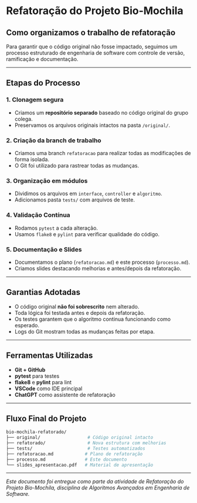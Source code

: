 # Refatoração do Projeto Bio-Mochila

## Como organizamos o trabalho de refatoração

Para garantir que o código original não fosse impactado, seguimos um processo estruturado de engenharia de software com controle de versão, ramificação e documentação.

---

## Etapas do Processo

### 1. **Clonagem segura**

* Criamos um **repositório separado** baseado no código original do grupo colega.
* Preservamos os arquivos originais intactos na pasta `/original/`.

### 2. **Criação da branch de trabalho**

* Criamos uma branch `refatoracao` para realizar todas as modificações de forma isolada.
* O Git foi utilizado para rastrear todas as mudanças.

### 3. **Organização em módulos**

* Dividimos os arquivos em `interface`, `controller` e `algoritmo`.
* Adicionamos pasta `tests/` com arquivos de teste.

### 4. **Validação Contínua**

* Rodamos `pytest` a cada alteração.
* Usamos `flake8` e `pylint` para verificar qualidade do código.

### 5. **Documentação e Slides**

* Documentamos o plano (`refatoracao.md`) e este processo (`processo.md`).
* Criamos slides destacando melhorias e antes/depois da refatoração.

---

## Garantias Adotadas

* O código original **não foi sobrescrito** nem alterado.
* Toda lógica foi testada antes e depois da refatoração.
* Os testes garantem que o algoritmo continua funcionando como esperado.
* Logs do Git mostram todas as mudanças feitas por etapa.

---

## Ferramentas Utilizadas

* **Git + GitHub**
* **pytest** para testes
* **flake8** e **pylint** para lint
* **VSCode** como IDE principal
* **ChatGPT** como assistente de refatoração

---

## Fluxo Final do Projeto

```bash
bio-mochila-refatorado/
├── original/                  # Código original intacto
├── refatorado/                # Nova estrutura com melhorias
├── tests/                     # Testes automatizados
├── refatoracao.md            # Plano de refatoração
├── processo.md               # Este documento
└── slides_apresentacao.pdf   # Material de apresentação
```

---

*Este documento foi entregue como parte da atividade de Refatoração do Projeto Bio-Mochila, disciplina de Algoritmos Avançados em Engenharia de Software.*
